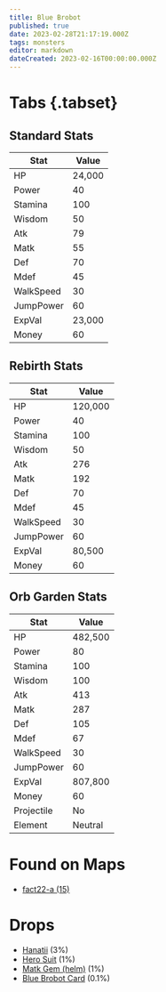 ```yaml
---
title: Blue Brobot
published: true
date: 2023-02-28T21:17:19.000Z
tags: monsters
editor: markdown
dateCreated: 2023-02-16T00:00:00.000Z
---
```


# Tabs {.tabset}

## Standard Stats

|Stat|Value|
|-|-|
|HP|24,000|
|Power|40|
|Stamina|100|
|Wisdom|50|
|Atk|79|
|Matk|55|
|Def|70|
|Mdef|45|
|WalkSpeed|30|
|JumpPower|60|
|ExpVal|23,000|
|Money|60|
## Rebirth Stats

|Stat|Value|
|-|-|
|HP|120,000|
|Power|40|
|Stamina|100|
|Wisdom|50|
|Atk|276|
|Matk|192|
|Def|70|
|Mdef|45|
|WalkSpeed|30|
|JumpPower|60|
|ExpVal|80,500|
|Money|60|
## Orb Garden Stats

|Stat|Value|
|-|-|
|HP|482,500|
|Power|80|
|Stamina|100|
|Wisdom|100|
|Atk|413|
|Matk|287|
|Def|105|
|Mdef|67|
|WalkSpeed|30|
|JumpPower|60|
|ExpVal|807,800|
|Money|60|
|Projectile|No|
|Element|Neutral|

# Found on Maps
 * [fact22-a (15)](/maps/fact22-a)

# Drops
 * [Hanatii](/items/hanatii) (3%)
 * [Hero Suit](/items/hero-suit) (1%)
 * [Matk Gem (helm)](/items/matk-gem-helm) (1%)
 * [Blue Brobot Card](/items/blue-brobot-card) (0.1%)
